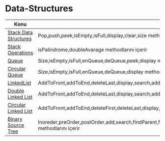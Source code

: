 # Data-Structures

Konu | Açıklama
---- | -----------
[Stack Data Structures](Stack.cs) | Pop,push,peek,isEmpty,isFull,display,clear,size methodlarını içerir
[Stack Operations](StackOperation.cs) | isPalindrome,doubleAvarage methodlarını içerir
[Queue](Queue.cs) | Size,isEmpty,isFull,enQueue,deQueue,peek,display methodlarını içerir
[Circular Queue](CQueue.cs) | Size,isEmpty,isFull,enQueue,deQueue,display methodlarını içerir
[LinkedList](LinkedList.cs) | AddToFront,addToEnd,deleteLast,display,search,addOrderedList methodlarını içerir.
[Double Linked List](DLinkedList.cs) | AddToFront,addToEnd,deleteLast,display,search,addOrderedList,displayReverse,delete methodlarını içerir.
[Circular Linked List](CLinkedList.cs) | AddToFront,addToEnd,deleteFirst,deleteLast,display,size,delete methodlarını içerir.
[Binary Source Tree](BinarySourceTree.cs) | Inoreder,preOrder,postOrder,add,search,findParent,findMinNode,findMin,findMax,findNode,nodeCount,findSuccessor,isLeaf,hasOneChield,delete methodlarını içerir
